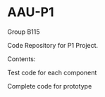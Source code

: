 # AAU-P1
Group B115

Code Repository for P1 Project.

Contents:

Test code for each component

Complete code for prototype
